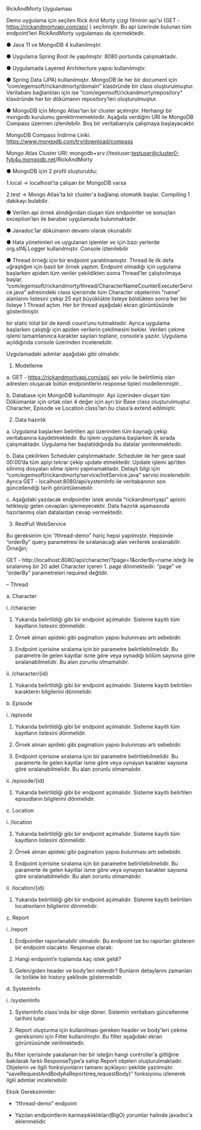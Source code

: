 RickAndMorty Uygulaması

Demo uygulama için seçilen Rick And Morty çizgi filminin api'si
(GET - https://rickandmortyapi.com/api/ ) seçilmiştir. Bu api üzerinde bulunan tüm endpoint’leri RickAndMorty uygulaması da içermektedir. 

●	Java 11 ve MongoDB 4 kullanılmıştır.

●	Uygulama Spring Boot ile yapılmıştır. 8080 portunda çalışmaktadır.

●	Uygulamada Layered Architecture yapısı kullanılmıştır. 
 
 
●	Spring Data (JPA) kullanılmıştır. MongoDB ile her bir document için “com/egemsoft/rickandmorty/domain” klasöründe bir class oluşturulmuştur. Veritabanı bağlantıları için ise “com/egemsoft/rickandmorty/repository” klasöründe her bir dökümanın repository’leri oluşturulmuştur.

●	MongoDB için Mongo Atlas’tan bir cluster açılmıştır. Herhangi bir mongodb kurulumu gerektirmemektedir. Aşağıda verdiğim URI ile MongoDB Compass üzerinen izlenilebilir. Boş bir veritabanıyla çalışmaya başlayacaktır.

MongoDB Compass İndirme Linki: https://www.mongodb.com/try/download/compass

Mongo Atlas Cluster URI: mongodb+srv://testuser:testuser@cluster0-fyb4u.mongodb.net/RickAndMorty

● MongoDB için 2 profil oluşturuldu;

1.local -> localhost'ta çalışan bir MongoDB varsa  
  
2.test -> Mongo Atlas'ta bir cluster'a bağlanıp otomatik başlar. Compiling 1 dakikayı bulabilir.

●	Verilen api örnek alındığından oluşan tüm endpointler ve sonuçları exception’ları ile beraber uygulamada bulunmaktadır. 

●	Javadoc’lar dökümanın devamı olarak okunabilir

●	Hata yönetimleri ve uygulanan işlemler ve için bazı yerlerde org.slf4j.Logger kullanılmıştır. Console izlenilebilir

●	Thread örneği için bir endpoint yaratılmamıştır. Thread ile ilk defa uğraştığım için basit bir örnek yaptım. Endpoint olmadığı için uygulama başlarken apiden tüm veriler çekildikten sonra Thread’ler çalıştırılmaya başlar. 
“com/egemsoft/rickandmorty/thread/CharacterNameCounterExecuterService.java” 
adresindeki class içerisinde tüm Character objelerinin “name” alanlarını listesini çekip 
25 eşit büyüklükte listeye böldükten sonra her bir listeye 1 Thread açtım. Her bir thread aşağıdaki ekran görüntüsünde gösterilmiştir.

bir static total bir de kendi count’unu tutmaktadır. Ayrıca uygulama başlarken çalıştığı için apiden verilerin çekilmesini bekler. Verileri çekme işlemi tamamlanınca karakter sayıları toplanır, console’a yazılır. Uygulama açıldığında console üzerinden incelenebilir.


Uygulamadaki adımlar aşağıdaki gibi olmalıdır.

1.	Modelleme 

a.	GET - https://rickandmortyapi.com/api/   api yolu ile belirtilmiş olan adresten oluşacak bütün endpointlerin response tipleri modellenmiştir..

b.	Database için MongoDB kullanılmıştır. Api üzerinden oluşan tüm Dökümanlar için ortak olan 4 değer için ayrı bir Base class oluşturulmuştur. Character, Episode ve Location class’ları bu class’a extend edilmiştir.

2.	Data hazırlık

a.	Uygulama başlarken belirtilen api üzerinden tüm kaynağı çekip veritabanına kaydetmektedir. Bu işlem uygulama başlarken ilk sırada çalışmaktadır. Uygulama her başlatıldığında bu datalar yenilenmektedir.

b.	Data çekilirken Scheduler çalıştırmaktadır. Scheduler ile her gece saat 00:00’da tüm apiyi tekrar çekip update etmektedir. Update işlemi api’den silinmiş dosyaları silme işlemi yapmamaktadır. Detaylı bilgi için “com/egemsoft/rickandmorty/service/InitService.java” servisi incelenebilir. Ayrıca GET - localhost:8080/api/systemInfo ile veritabanının son güncellendiği tarih görüntülenebilir.

c.	Aşağıdaki yazılacak endpointler istek anında “rickandmortyapi” apisini tetikleyip gelen cevapları işlemeyecektir. Data hazırlık aşamasında hazırlanmış olan datalardan cevap vermektedir.

3.	RestFull WebService 

Bu gereksinim için “/thread-demo” hariç hepsi yapılmıştır. Hepsinde “orderBy” query parametresi ile sıralanacağı alan verilerek sıralanabilir. Örneğin;

GET - http://localhost:8080/api/character/?page=1&orderBy=name isteği ile sıralanmış bir 20 adet Character içeren 1. page dönmektedir. “page” ve “orderBy” parametreleri required değildir. 

– Thread 

a.	Character

i.	/character

1.	Yukarıda belirtildiği gibi bir endpoint açılmalıdır. Sisteme kayıtlı tüm kayıtların listesini dönmelidir. 

2.	Örnek alınan apideki gibi pagination yapısı bulunması artı sebebidir.

3.	Endpoint içerisine sıralama için bir parametre belirtilebilmelidir. Bu parametre ile gelen kayıtlar isme göre veya oynadığı bölüm sayısına göre sıralanabilmelidir. Bu alan zorunlu olmamalıdır.

ii.	/character/{id}

1.	Yukarıda belirtildiği gibi bir endpoint açılmalıdır. Sisteme kayıtlı belirtilen karakterin bilgilerini dönmelidir. 

b.	Episode

i.	/episode

1.	Yukarıda belirtildiği gibi bir endpoint açılmalıdır. Sisteme kayıtlı tüm kayıtların listesini dönmelidir. 

2.	Örnek alınan apideki gibi pagination yapısı bulunması artı sebebidir.

3.	Endpoint içerisine sıralama için bir parametre belirtilebilmelidir. Bu paramerte ile gelen kayıtlar isme göre veya oynayan karakter sayısına göre sıralanabilmelidir. Bu alan zorunlu olmamalıdır.

ii.	/episode/{id}

1.	Yukarıda belirtildiği gibi bir endpoint açılmalıdır. Sisteme kayıtlı belirtilen episodların bilgilerini dönmelidir. 

c.	Location

i.	/location

1.	Yukarıda belirtildiği gibi bir endpoint açılmalıdır. Sisteme kayıtlı tüm kayıtların listesini dönmelidir. 

2.	Örnek alınan apideki gibi pagination yapısı bulunması artı sebebidir.

3.	Endpoint içerisine sıralama için bir parametre belirtilebilmelidir. Bu paramerte ile gelen kayıtlar isme göre veya oynayan karakter sayısına göre sıralanabilmelidir. Bu alan zorunlu olmamalıdır.

ii.	/location/{id}

1.	Yukarıda belirtildiği gibi bir endpoint açılmalıdır. Sisteme kayıtlı belirtilen locationların bilgilerini dönmelidir. 

ç.	Report

i.	/report

1.	Endpointler raporlanabilir olmalıdır. Bu endpoint ise bu raporları gösteren bir endpoint olacaktır. Response olarak:

2.	 Hangi endpoint’e toplamda kaç istek geldi? 

3.	Gelen/giden header ve body’leri nelerdir? Bunların detaylarını zamanları ile birlikte bir history şeklinde göstermelidir.

d.	SystemInfo

i.	/systemInfo

1.	SystemInfo class’ında bir obje döner. Sistemin veritabanı güncellenme tarihini tutar.



4.	Report oluşturma için kullanılması gereken header ve body’leri çekme gereksinimi için Filter kullanılmıştır. Bu filter aşağıdaki ekran görüntüsünde verilmektedir.

 Bu filter içerisinde yakalanan her bir isteğin hangi controller’a gittiğine bakılarak farklı ResponseType’a sahip Report objeleri oluşturulmaktadır. Objelerin ve ilgili fonksiyonların tamamı açıklayıcı şekilde yazılmıştır. “saveRequestAndBodyAsReport(req,requestBody)” fonksiyonu izlenerek ilgili adımlar incelenebilir.
 
 Eksik Gereksinimler: 

-	“/thread-demo” endpoint

-	Yazılan endpointlerin karmaşıklıklıkları(BigO) yorumlar halinde javadoc’a eklenmelidir.

